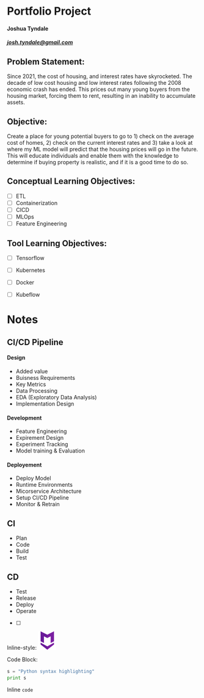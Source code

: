 # Portfolio Project
#### Joshua Tyndale
##### josh.tyndale@gmail.com


## Problem Statement:
Since 2021, the cost of housing, and interest rates have skyrocketed. The decade of low cost housing and low interest rates following the 2008 economic crash has ended. This prices out many young buyers from the housing market, forcing them to rent, resulting in an inability to accumulate assets.

## Objective:
Create a place for young potential buyers to go to 1) check on the average cost of homes, 2) check on the current interest rates and 3) take a look at where my ML model will predict that the housing prices will go in the future. This will educate individuals and enable them with the knowledge to determine if buying property is realistic, and if it is a good time to do so.

## Conceptual Learning Objectives:
- [ ] ETL
- [ ] Containerization
- [ ] CICD
- [ ] MLOps
- [ ] Feature Engineering

## Tool Learning Objectives:
- [ ] Tensorflow
- [ ] Kubernetes
- [ ] Docker
- [ ] Kubeflow


# Notes
## CI/CD Pipeline
#### Design
- Added value
- Buisness Requirements
- Key Metrics
- Data Processing
- EDA (Exploratory Data Analysis)
- Implementation Design
#### Development
- Feature Engineering
- Expirement Design
- Experiment Tracking
- Model training & Evaluation
#### Deployement
- Deploy Model
- Runtime Environments
- Micorservice Architecture
- Setup CI/CD Pipeline
- Monitor & Retrain


## CI
- Plan
- Code
- Build
- Test
## CD
- Test
- Release
- Deploy
- Operate






- [ ] 
Inline-style: 
![alt text](https://github.com/adam-p/markdown-here/raw/master/src/common/images/icon48.png "Logo Title Text 1")



Code Block:
```python
s = "Python syntax highlighting"
print s
```
Inline `code`
